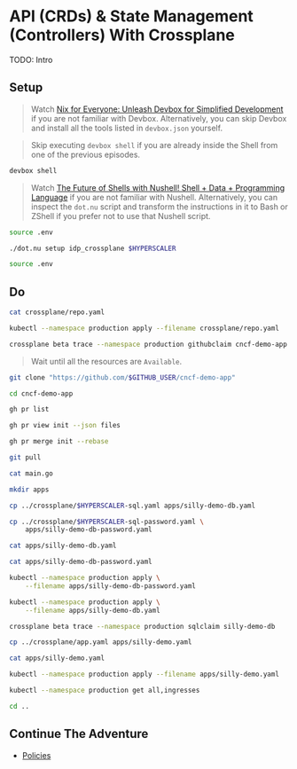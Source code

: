 # API (CRDs) & State Management (Controllers) With Crossplane

TODO: Intro

## Setup

> Watch [Nix for Everyone: Unleash Devbox for Simplified Development](https://youtu.be/WiFLtcBvGMU) if you are not familiar with Devbox. Alternatively, you can skip Devbox and install all the tools listed in `devbox.json` yourself.

> Skip executing `devbox shell` if you are already inside the Shell from one of the previous episodes.

```bash
devbox shell
```

> Watch [The Future of Shells with Nushell! Shell + Data + Programming Language](https://youtu.be/zoX_S6d-XU4) if you are not familiar with Nushell. Alternatively, you can inspect the `dot.nu` script and transform the instructions in it to Bash or ZShell if you prefer not to use that Nushell script.

```sh
source .env

./dot.nu setup idp_crossplane $HYPERSCALER

source .env
```

## Do

```sh
cat crossplane/repo.yaml

kubectl --namespace production apply --filename crossplane/repo.yaml

crossplane beta trace --namespace production githubclaim cncf-demo-app
```

> Wait until all the resources are `Available`.

```sh
git clone "https://github.com/$GITHUB_USER/cncf-demo-app"

cd cncf-demo-app

gh pr list

gh pr view init --json files

gh pr merge init --rebase

git pull

cat main.go

mkdir apps

cp ../crossplane/$HYPERSCALER-sql.yaml apps/silly-demo-db.yaml

cp ../crossplane/$HYPERSCALER-sql-password.yaml \
    apps/silly-demo-db-password.yaml

cat apps/silly-demo-db.yaml

cat apps/silly-demo-db-password.yaml

kubectl --namespace production apply \
    --filename apps/silly-demo-db-password.yaml

kubectl --namespace production apply \
    --filename apps/silly-demo-db.yaml

crossplane beta trace --namespace production sqlclaim silly-demo-db

cp ../crossplane/app.yaml apps/silly-demo.yaml

cat apps/silly-demo.yaml

kubectl --namespace production apply --filename apps/silly-demo.yaml

kubectl --namespace production get all,ingresses

cd ..
```

## Continue The Adventure

* [Policies](../policies-idp/README.md)

